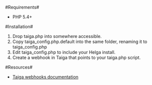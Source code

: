 #Requirements#
* PHP 5.4+

#Installation#
1. Drop taiga.php into somewhere accessible.
2. Copy taiga_config.php.default into the same folder, renaming it to taiga_config.php
3. Edit taiga_config.php to include your Helga install.
4. Create a webhook in Taiga that points to your taiga.php script.

#Resources#
* [Taiga webhooks documentation](http://taigaio.github.io/taiga-doc/dist/webhooks.html)